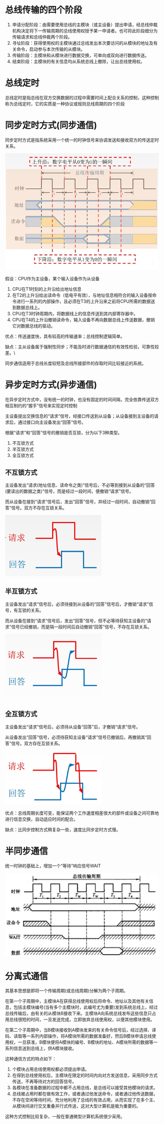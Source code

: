 # 总线传输的四个阶段

1. 申请分配阶段：由需要使用总线的主模块（或主设备）提出申请，经总线仲裁机构决定将下一传输周期的总线使用权授予某一申请者。也可将此阶段细分为传输请求和总线仲裁两个阶段。
2. 寻址阶段：获得使用权的主模块通过总线发出本次要访问的从模块的地址及有关命令，启动参与本次传输的从模块。
3. 传输阶段：主模块和从模块进行数据交换，可单向或双向进行数据传送。
4. 结束阶段：主模块的有关信息均从系统总线上撤除，让出总线使用权。

# 总线定时

总线定时是指总线在双方交换数据的过程中需要时间上配合关系的控制，这种控制称为总线定时，它的实质是一种协议或规则总线周期的四个阶段

# 同步定时方式(同步通信)

同步定时方式是指系统采用一个统一的时钟信号来协调发送和接收双方的传送定时关系。

![](img/tbtx.jpg)

假设：CPU作为主设备，某个输入设备作为从设备

1. CPU在T1时刻的上升沿给出地址信息
2. 在T2的上升沿给出读命令（低电平有效），与地址信息相符合的输入设备按命令进行一系列的内部操作，且必须在T3的上升沿来之前将CPU所需的数据送到数据总线上。
3. CPU在T3时钟周期内，将数据线上的信息传送到其内部寄存器中。
4. CPU在T4的上升沿撤销读命令，输入设备不再向数据总线上传送数据，撤销它对数据总线的驱动。

优点：传送速度快，具有较高的传输速率；总线控制逻辑简单。

缺点：主从设备属于强制性同步；不能及时进行数据通信的有效性检验，可靠性较差。\

同步通信适用于总线长度较短及总线所接部件的存取时间比较接近的系统。

# 异步定时方式(异步通信)

在异步定时方式中，没有统一的时钟，也没有固定的时间间隔，完全依靠传送双方相互制约的“握手”信号来实现定时控制

主设备提出交换信息的“请求”信号，经接口传送到从设备；从设备接到主设备的请求后，通过接口向主设备发出“回答”信号。

根据“请求”和“回答”信号的撤销是否互锁，分为以下3种类型。

1. 不互锁方式
2. 半互锁方式
3. 全互锁方式

## 不互锁方式

主设备发出“请求(地址信息、读命令之类)”信号后，不必等到接到从设备的“回答(要读出的数据之类)”信号，而是经过一段时间，便撤销“请求”信号。

而从设备在接到“请求”信号后，发出“回答”信号，并经过一段时间，自动撤销“回答”信号。双方不存在互锁关系。

![](img/bhsfs.jpg)

## 半互锁方式

主设备发出“请求”信号后，必须待接到从设备的“回答”信号后，才撤销“请求”信号，有互锁的关系。

而从设备在接到“请求”信号后，发出“回答”信号，但不必等待获知主设备的“请求”信号已经撤销，而是隔一段时间后自动撤销“回答”信号，不存在互锁关系。

![](img/hhsfs.jpg)

## 全互锁方式

主设备发出“请求”信号后，必须待从设备“回答”后，才撤销“请求”信号。

从设备发出“回答”信号，必须待获知主设备“请求”信号已撤销后，再撤销其“回答”信号。双方存在互锁关系。

![](img/qhsfs.jpg)

优点：总线周期长度可变，能保证两个工作速度相差很大的部件或设备之间可靠地进行信息交换，自动适应时间的配合。

缺点：比同步控制方式稍复杂一些，速度比同步定时方式慢。

# 半同步通信

统一时钟的基础上，增加一个“等待”响应信号WAIT

![](img/btbtx.jpg)

# 分离式通信

其基本思想是即将一个传输周期(或总线周期)分解为两个子周期。

在第一个子周期中，主模块A在获得总线使用权后将命令、地址以及其他有关信息，包括主模块编号(当有多个主模块时，此编号尤为重要)发到系统总线上，经过总线传输后，由有关的从模块B接收下来。主模块A向系统总线发布这些信息只占用总线很短的时间，一旦发送完成，立即放弃总线使用权，以便其他模块使用。

在第二个子周期中，当B模块接收到A模块发来的有关命令信号后，经过选择、译码、读取等一系列内部操作，将A模块所需的数据准备好，然后B模块申请总线使用权，一旦获准，B模块便将A模块的编号、B模块的地址、A模块所需的数据等一系列信息送到总线上，供A模块接收。

这种通信方式的特点如下：

1. 个模块占用总线使用权都必须提出申请。
2. 在得到总线使用权后，主模块在限定的时间内向对方发送信息，采用同步方式传送，不再等待对方的回答信号。
3. 各模块在准备数据的过程中都不占用总线，是总线可以接受其他模块的请求。
4. 总线被占用时都在做有效工作，或者通过他发送命令，或者通过他传送数据，不存在空闲等待时间，充分地利用了总线的有效占用，从而实现了在多个主、从模块间进行交叉重叠并行式传送，这对大型计算机是极为重要的。

这种方式控制比较复杂，一般在普通微型计算机系统很少采用。
